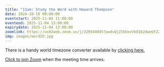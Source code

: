 ```yaml
---
title: "11am: Study the Word with Howard Thompson"
date: 2024-10-18 00:00:00
eventstart: 2025-11-04 11:00:00
eventend: 2025-11-04 13:00:00
expirydate: 2025-11-04 13:00:00
zoomlink: https://us02web.zoom.us/j/320544045?pwd=QjZtbUxvVk81b2dweUtZZTE3ZE9IZz09
img: images/wordID.jpg
---
```


There is a handy world timezone converter available by [clicking here.](https://www.timeanddate.com/worldclock/converter.html)

[Click to join Zoom](https://us02web.zoom.us/j/320544045?pwd=QjZtbUxvVk81b2dweUtZZTE3ZE9IZz09) when the meeting time arrives.